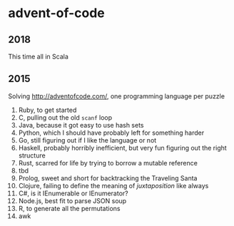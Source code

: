 # advent-of-code

## 2018

This time all in Scala

## 2015

Solving http://adventofcode.com/, one programming language per puzzle

1. Ruby, to get started
2. C, pulling out the old `scanf` loop
3. Java, because it got easy to use hash sets
4. Python, which I should have probably left for something harder
5. Go, still figuring out if I like the language or not
6. Haskell, probably horribly inefficient, but very fun figuring out the right structure
7. Rust, scarred for life by trying to borrow a mutable reference
8. tbd
9. Prolog, sweet and short for backtracking the Traveling Santa
10. Clojure, failing to define the meaning of *juxtaposition* like always
11. C#, is it IEnumerable or IEnumerator?
12. Node.js, best fit to parse JSON soup
13. R, to generate all the permutations
14. awk
